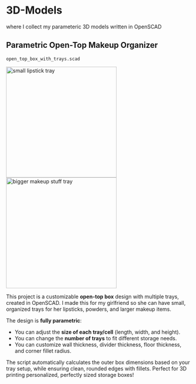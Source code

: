 # 3D-Models

where I collect my parameteric 3D models written in OpenSCAD

## Parametric Open-Top Makeup Organizer

`open_top_box_with_trays.scad`

<img width="300" alt="small lipstick tray" src="https://github.com/user-attachments/assets/4bb1ac3d-bd67-4382-959b-4e88f3463131" />
<img width="300" alt="bigger makeup stuff tray" src="https://github.com/user-attachments/assets/3c18a136-7dbb-4f65-9790-0b6b51c71bbe" />


This project is a customizable **open-top box** design with multiple trays, created in OpenSCAD.
I made this for my girlfriend so she can have small, organized trays for her lipsticks, powders, and larger makeup items.

The design is **fully parametric**:
- You can adjust the **size of each tray/cell** (length, width, and height).
- You can change the **number of trays** to fit different storage needs.
- You can customize wall thickness, divider thickness, floor thickness, and corner fillet radius.

The script automatically calculates the outer box dimensions based on your tray setup, while ensuring clean, rounded edges with fillets.
Perfect for 3D printing personalized, perfectly sized storage boxes!
